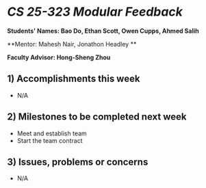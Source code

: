 # *CS 25-323 Modular Feedback*

**Students' Names: Bao Do, Ethan Scott, Owen Cupps, Ahmed Salih**

**Mentor: Mahesh Nair, Jonathon Headley **

**Faculty Advisor: Hong-Sheng Zhou**

## 1) Accomplishments this week ##
   - N/A

## 2) Milestones to be completed next week ##
   - Meet and establish team
   - Start the team contract

## 3) Issues, problems or concerns ##
   - N/A

